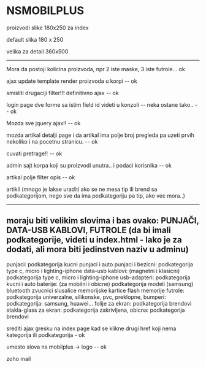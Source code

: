 # NSMOBILPLUS

proizvodi slike 180x250 za index

default slika 180 x 250

velika za detail 360x500
_____________________________________________________________________________________________

Mora da postoji kolicina proizvoda, npr 2 iste maske, 3 iste futrole...   ok

ajax update template render proizvoda u korpi  --  ok

smisliti drugaciji filter!!! definitivno ajax  --  ok

login page dve forme sa istim field id videti u konzoli  --  neka ostane tako..  --  ok

Mozda sve jquery ajax!!  --  ok

mozda artikal detalji page i da artikal ima polje broj pregleda pa uzeti prvih nekoliko i na pocetnu stranicu.  --  ok

cuvati pretrage!!  --  ok

admin sajt korpa koji su proizvodi unutra.. i podaci korisnika  --  ok

artikal polje filter opis  --  ok


artikli
(mnogo je lakse uraditi ako se ne mesa tip ili brend sa podkategorijom, nego sve da ima podkategoriju pa tip, ako vec mora..)
__________________________________________________________________________________________________________________________________
moraju biti velikim slovima i bas ovako: PUNJAČI, DATA-USB KABLOVI, FUTROLE
(da bi imali podkategorije, videti u index.html  -  lako je za dodati, ali mora biti jedinstven naziv u adminu)
--------------------------------------------------------------------------------------------------------------------------------
punjaci: podkategorija kucni punjaci i auto punjaci i bezicni: podkategorija type c, micro i lighting-iphone
data-usb kablovi: (magnetni i klasicni) podkategorija type c, micro i lighting-iphone
usb-adapteri: podkategorija kucni i auto
baterije: (za mobilni i obicne) podkategorija modeli (samsung)
bluetooth zvucnici
slusalice
memorijske kartice
flash memorije
futrole: podkategorija univerzalne, silikonske, pvc, preklopne, bumperi: podkategorija: samsung, huawei...
folije za ekran: podkategorija brendovi
stakla-glass za ekran: podkategorija zakrivljena, obicna: podkategorija brendovi



srediti ajax gresku na index page kad se klikne drugi href koji nema kategorija ili podkategorija  -  ok

umesto slova ns mobilplus  ->  logo  --  ok

zoho mail